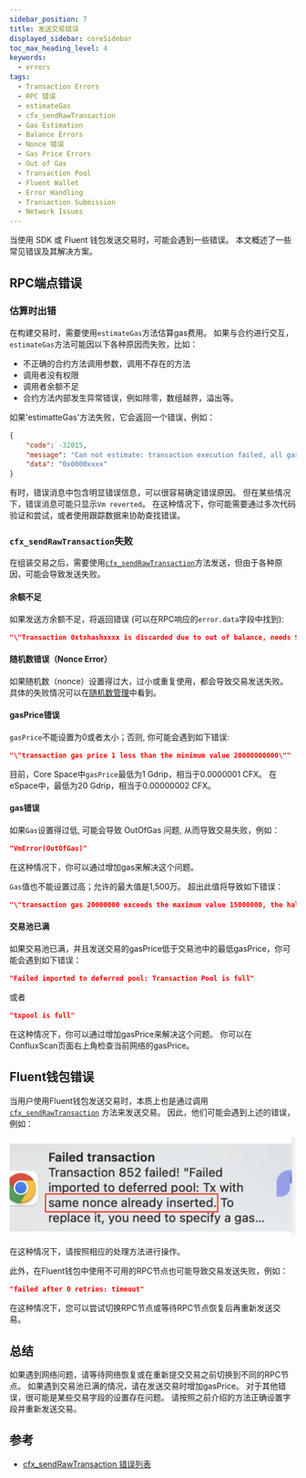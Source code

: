 ```yaml
---
sidebar_position: 7
title: 发送交易错误
displayed_sidebar: coreSidebar
toc_max_heading_level: 4
keywords:
  - errors
tags:
  - Transaction Errors
  - RPC 错误
  - estimateGas
  - cfx_sendRawTransaction
  - Gas Estimation
  - Balance Errors
  - Nonce 错误
  - Gas Price Errors
  - Out of Gas
  - Transaction Pool
  - Fluent Wallet
  - Error Handling
  - Transaction Submission
  - Network Issues
---
```


当使用 SDK 或 Fluent 钱包发送交易时，可能会遇到一些错误。 本文概述了一些常见错误及其解决方案。

## RPC端点错误

### 估算时出错

在构建交易时，需要使用`estimateGas`方法估算gas费用。 如果与合约进行交互，`estimateGas`方法可能因以下各种原因而失败，比如：

- 不正确的合约方法调用参数，调用不存在的方法
- 调用者没有权限
- 调用者余额不足
- 合约方法内部发生异常错误，例如除零，数组越界，溢出等。

如果'estimatteGas'方法失败，它会返回一个错误，例如：

```json
{
    "code": -32015,
    "message": "Can not estimate: transaction execution failed, all gas will be charged (execution error: NotEnoughCash { required: 18014398509481983999023437515000000, got: 0, actual_gas_cost: 0, max_storage_limit_cost: 18014398509481983999023437500000000 })",
    "data": "0x0000xxxx"
}  
```

有时，错误消息中包含明显错误信息，可以很容易确定错误原因。 但在某些情况下，错误消息可能只显示`Vm reverted`。 在这种情况下，你可能需要通过多次代码验证和尝试，或者使用跟踪数据来协助查找错误。

### `cfx_sendRawTransaction`失败

在组装交易之后，需要使用[`cfx_sendRawTransaction`](/docs/core/build/json-rpc/cfx-namespace#cfx_sendrawtransaction)方法发送，但由于各种原因，可能会导致发送失败。

#### 余额不足

如果发送方余额不足，将返回错误 (可以在RPC响应的`error.data`字段中找到):

```json
"\"Transaction 0xtxhashxxxx is discarded due to out of balance, needs 9000000000420000000000000 but account balance is 90095849479680000000000\""
```

#### 随机数错误（Nonce Error）

如果随机数（nonce）设置得过大，过小或重复使用，都会导致交易发送失败。 具体的失败情况可以在[随机数管理](./nonce.md)中看到。

#### gasPrice错误

`gasPrice`不能设置为0或者太小；否则, 你可能会遇到如下错误:

```json
"\"transaction gas price 1 less than the minimum value 20000000000\""
```

目前，Core Space中`gasPrice`最低为1 Gdrip，相当于0.0000001 CFX。 在eSpace中，最低为20 Gdrip，相当于0.00000002 CFX。

#### gas错误

如果`Gas`设置得过低, 可能会导致 OutOfGas 问题, 从而导致交易失败，例如：

```json
"VmError(OutOfGas)"
```

在这种情况下，你可以通过增加gas来解决这个问题。

`Gas`值也不能设置过高；允许的最大值是1,500万。 超出此值将导致如下错误：

```json
"\"transaction gas 20000000 exceeds the maximum value 15000000, the half of pivot block gas limit\""
```

#### 交易池已满

如果交易池已满，并且发送交易的gasPrice低于交易池中的最低gasPrice，你可能会遇到如下错误：

```json
"Failed imported to deferred pool: Transaction Pool is full"
```

或者

```json
"txpool is full"
```

在这种情况下，你可以通过增加gasPrice来解决这个问题。 你可以在ConfluxScan页面右上角检查当前网络的gasPrice。

## Fluent钱包错误

当用户使用Fluent钱包发送交易时，本质上也是通过调用[`cfx_sendRawTransaction`](/docs/core/build/json-rpc/cfx-namespace/#cfx_sendrawtransaction) 方法来发送交易。 因此，他们可能会遇到上述的错误，例如：

![Fluent 钱包错误](./img/same-nonce-already-inserted.jpg)

在这种情况下，请按照相应的处理方法进行操作。

此外，在Fluent钱包中使用不可用的RPC节点也可能导致交易发送失败，例如：

```json
"failed after 0 retries: timeout"
```

在这种情况下，您可以尝试切换RPC节点或等待RPC节点恢复后再重新发送交易。

## 总结

如果遇到网络问题，请等待网络恢复或在重新提交交易之前切换到不同的RPC节点。 如果遇到交易池已满的情况，请在发送交易时增加gasPrice。 对于其他错误，很可能是某些交易字段的设置存在问题。 请按照之前介绍的方法正确设置字段并重新发送交易。

## 参考

- [cfx_sendRawTransaction 错误列表](../../build/json-rpc/rpc-behaviour/cfx_sendTransaction-errors.md)
